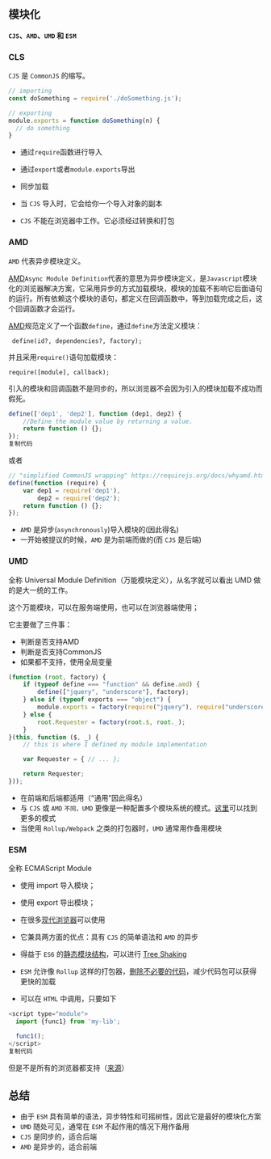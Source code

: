 ## 模块化

**`CJS`、`AMD`、`UMD` 和 `ESM`**

### CLS

`CJS` 是 `CommonJS` 的缩写。

```js
// importing 
const doSomething = require('./doSomething.js'); 

// exporting
module.exports = function doSomething(n) {
  // do something
}
```

- 通过`require`函数进行导入
- 通过`export`或者`module.exports`导出
- 同步加载

- 当 `CJS` 导入时，它会给你一个导入对象的副本
- `CJS` 不能在浏览器中工作。它必须经过转换和打包

### AMD

`AMD` 代表异步模块定义。

[AMD](https://github.com/amdjs/amdjs-api/wiki/AMD)`Async Module Definition`代表的意思为异步模块定义，是`Javascript`模块化的浏览器解决方案，它采用异步的方式加载模块，模块的加载不影响它后面语句的运行。所有依赖这个模块的语句，都定义在回调函数中，等到加载完成之后，这个回调函数才会运行。

[AMD](https://github.com/amdjs/amdjs-api/wiki/AMD)规范定义了一个函数`define`，通过`define`方法定义模块：

```
 define(id?, dependencies?, factory);
```

并且采用`require()`语句加载模块：

```
require([module], callback);
```

引入的模块和回调函数不是同步的，所以浏览器不会因为引入的模块加载不成功而假死。

```javascript
define(['dep1', 'dep2'], function (dep1, dep2) {
    //Define the module value by returning a value.
    return function () {};
});
复制代码
```

或者

```javascript
// "simplified CommonJS wrapping" https://requirejs.org/docs/whyamd.html
define(function (require) {
    var dep1 = require('dep1'),
        dep2 = require('dep2');
    return function () {};
});
```

- `AMD` 是异步(`asynchronously`)导入模块的(因此得名)
- 一开始被提议的时候，`AMD` 是为前端而做的(而 `CJS` 是后端)

### UMD

全称 Universal Module Definition（万能模块定义），从名字就可以看出 UMD 做的是大一统的工作。

这个万能模块，可以在服务端使用，也可以在浏览器端使用；

它主要做了三件事：

- 判断是否支持AMD
- 判断是否支持CommonJS
- 如果都不支持，使用全局变量

```js
(function (root, factory) {
    if (typeof define === "function" && define.amd) {
        define(["jquery", "underscore"], factory);
    } else if (typeof exports === "object") {
        module.exports = factory(require("jquery"), require("underscore"));
    } else {
        root.Requester = factory(root.$, root._);
    }
}(this, function ($, _) {
    // this is where I defined my module implementation

    var Requester = { // ... };

    return Requester;
}));
```

- 在前端和后端都适用（“通用”因此得名）
- 与 `CJS` 或 `AMD` `不同，UMD` 更像是一种配置多个模块系统的模式。[这里](https://github.com/umdjs/umd/)可以找到更多的模式
- 当使用 `Rollup/Webpack` 之类的打包器时，`UMD` 通常用作备用模块

### ESM

全称 ECMAScript Module

- 使用 import 导入模块；
- 使用 export 导出模块；



- 在很多[现代浏览器](https://caniuse.com/es6-module)可以使用
- 它兼具两方面的优点：具有 `CJS` 的简单语法和 `AMD` 的异步
- 得益于 `ES6` 的[静态模块结构](https://exploringjs.com/es6/ch_modules.html#sec_design-goals-es6-modules)，可以进行 [ Tree Shaking](https://developers.google.com/web/fundamentals/performance/optimizing-javascript/tree-shaking/)
- `ESM` 允许像 `Rollup` 这样的打包器，[删除不必要的代码](https://dev.to/bennypowers/you-should-be-using-esm-kn3)，减少代码包可以获得更快的加载
- 可以在 `HTML` 中调用，只要如下

```javascript
<script type="module">
  import {func1} from 'my-lib';

  func1();
</script>
复制代码
```

但是不是所有的浏览器都支持（[来源](https://jakearchibald.com/2017/es-modules-in-browsers/)）

## 总结

- 由于 `ESM` 具有简单的语法，异步特性和可摇树性，因此它是最好的模块化方案
- `UMD` 随处可见，通常在 `ESM` 不起作用的情况下用作备用
- `CJS` 是同步的，适合后端
- `AMD` 是异步的，适合前端
